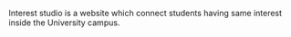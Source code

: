 Interest studio is a website which connect students having same interest inside the University campus. 
